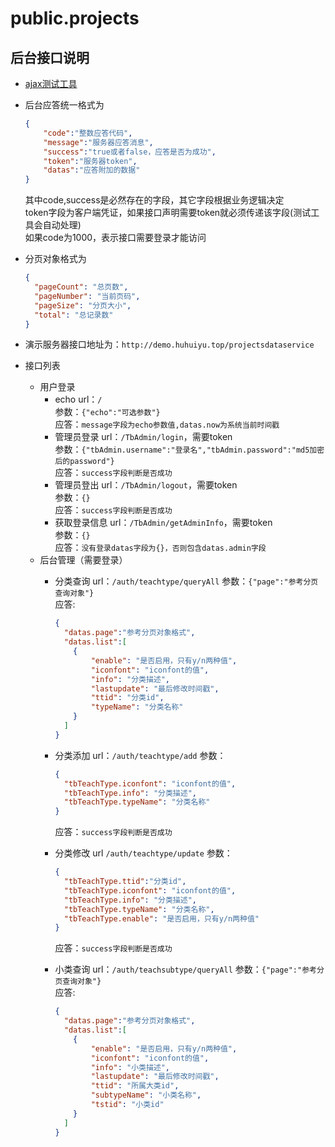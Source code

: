# public.projects

## 后台接口说明

- [ajax测试工具](http://demo.ajaxtool.huhuiyu.top)
- 后台应答统一格式为

  ```json
  {
      "code":"整数应答代码",
      "message":"服务器应答消息",
      "success":"true或者false，应答是否为成功",
      "token":"服务器token",
      "datas":"应答附加的数据"
  }
  ```

  其中code,success是必然存在的字段，其它字段根据业务逻辑决定  
  token字段为客户端凭证，如果接口声明需要token就必须传递该字段(测试工具会自动处理)  
  如果code为1000，表示接口需要登录才能访问  

- 分页对象格式为

  ```json
  {
    "pageCount": "总页数",
    "pageNumber": "当前页码",
    "pageSize": "分页大小",
    "total": "总记录数"
  }
  ```

- 演示服务器接口地址为：`http://demo.huhuiyu.top/projectsdataservice`
- 接口列表
  - 用户登录
    - echo url：`/`  
      参数：`{"echo":"可选参数"}`  
      应答：`message字段为echo参数值,datas.now为系统当前时间戳`  
    - 管理员登录 url：`/TbAdmin/login`，需要token  
      参数：`{"tbAdmin.username":"登录名","tbAdmin.password":"md5加密后的password"}`  
      应答：`success字段判断是否成功`  
    - 管理员登出 url：`/TbAdmin/logout`，需要token  
      参数：`{}`  
      应答：`success字段判断是否成功`  
    - 获取登录信息 url：`/TbAdmin/getAdminInfo`，需要token  
      参数：`{}`  
      应答：`没有登录datas字段为{}，否则包含datas.admin字段`  
  - 后台管理（需要登录）
    - 分类查询 url：`/auth/teachtype/queryAll`
      参数：`{"page":"参考分页查询对象"}`  
      应答:

      ```json
      {
        "datas.page":"参考分页对象格式",
        "datas.list":[
          {
              "enable": "是否启用，只有y/n两种值",
              "iconfont": "iconfont的值",
              "info": "分类描述",
              "lastupdate": "最后修改时间戳",
              "ttid": "分类id",
              "typeName": "分类名称"
          }
        ]
      }
      ```

    - 分类添加 url：`/auth/teachtype/add`
      参数：

      ```json
      {
        "tbTeachType.iconfont": "iconfont的值",
        "tbTeachType.info": "分类描述",
        "tbTeachType.typeName": "分类名称"
      }
      ```

      应答：`success字段判断是否成功`  

    - 分类修改 url `/auth/teachtype/update`
      参数：

      ```json
      {
        "tbTeachType.ttid":"分类id",
        "tbTeachType.iconfont": "iconfont的值",
        "tbTeachType.info": "分类描述",
        "tbTeachType.typeName": "分类名称",
        "tbTeachType.enable": "是否启用，只有y/n两种值"
      }
      ```

      应答：`success字段判断是否成功`  
    - 小类查询 url：`/auth/teachsubtype/queryAll`
      参数：`{"page":"参考分页查询对象"}`  
      应答:

      ```json
      {
        "datas.page":"参考分页对象格式",
        "datas.list":[
          {
              "enable": "是否启用，只有y/n两种值",
              "iconfont": "iconfont的值",
              "info": "小类描述",
              "lastupdate": "最后修改时间戳",
              "ttid": "所属大类id",
              "subtypeName": "小类名称",
              "tstid": "小类id"
          }
        ]
      }
      ```
